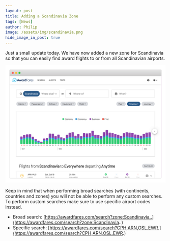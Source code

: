 ```yaml
---
layout: post
title: Adding a Scandinavia Zone
tags: [News]
author: Philip
image: /assets/img/scandinavia.png
hide_image_in_post: true
---
```


Just a small update today. We have now added a new zone for Scandinavia so that you can easily find award flights to or from all Scandinavian airports.

[<img src="/assets/img/scandinavia.png" class="" />](https://awardfares.com/search?zone:Scandinavia..)

Keep in mind that when performing broad searches (with continents, countries and zones) you will not be able to perform any custom searches. To perform custom searches make sure to use specific airport codes instead.

* Broad search: [https://awardfares.com/search?zone:Scandinavia..](https://awardfares.com/search?zone:Scandinavia..)
* Specific search: [https://awardfares.com/search?CPH,ARN,OSL.EWR.](https://awardfares.com/search?CPH,ARN,OSL.EWR.)
